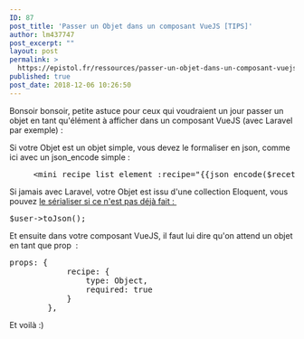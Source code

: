 ```yaml
---
ID: 87
post_title: 'Passer un Objet dans un composant VueJS [TIPS]'
author: lm437747
post_excerpt: ""
layout: post
permalink: >
  https://epistol.fr/ressources/passer-un-objet-dans-un-composant-vuejs-tips/
published: true
post_date: 2018-12-06 10:26:50
---
```

<!-- wp:paragraph -->
<p>Bonsoir bonsoir, petite astuce pour ceux qui voudraient un jour passer un objet en tant qu'élément à afficher dans un composant VueJS (avec Laravel par exemple) :&nbsp;</p>
<!-- /wp:paragraph -->

<!-- wp:paragraph -->
<p>Si votre Objet est un objet simple, vous devez le formaliser en json, comme ici avec un json_encode simple :&nbsp;</p>
<!-- /wp:paragraph -->

<!-- wp:enlighter/codeblock {"language":"php"} -->
<pre class="EnlighterJSRAW" data-enlighter-language="php" data-enlighter-theme="" data-enlighter-highlight="" data-enlighter-linenumbers="" data-enlighter-lineoffset="" data-enlighter-title="" data-enlighter-group="">     &lt;mini_recipe_list_element :recipe="{{json_encode($recette)}}">&lt;/mini_recipe_list_element>
</pre>
<!-- /wp:enlighter/codeblock -->

<!-- wp:paragraph -->
<p>Si jamais avec Laravel, votre Objet est issu d'une collection Eloquent, vous pouvez <a href="https://laravel.com/docs/5.7/eloquent-serialization#serializing-to-json">le sérialiser si ce n'est pas déjà fait :&nbsp;</a></p>
<!-- /wp:paragraph -->

<!-- wp:enlighter/codeblock {"language":"js"} -->
<pre class="EnlighterJSRAW" data-enlighter-language="js" data-enlighter-theme="" data-enlighter-highlight="" data-enlighter-linenumbers="" data-enlighter-lineoffset="" data-enlighter-title="" data-enlighter-group="">$user->toJson();</pre>
<!-- /wp:enlighter/codeblock -->

<!-- wp:paragraph -->
<p>Et ensuite dans votre composant VueJS, il faut lui dire qu'on attend un objet en tant que prop&nbsp; :&nbsp;</p>
<!-- /wp:paragraph -->

<!-- wp:enlighter/codeblock {"language":"js"} -->
<pre class="EnlighterJSRAW" data-enlighter-language="js" data-enlighter-theme="" data-enlighter-highlight="" data-enlighter-linenumbers="" data-enlighter-lineoffset="" data-enlighter-title="" data-enlighter-group="">props: {
			recipe: {
				type: Object,
				required: true
			}
		},</pre>
<!-- /wp:enlighter/codeblock -->

<!-- wp:paragraph -->
<p>Et voilà :)&nbsp;</p>
<!-- /wp:paragraph -->